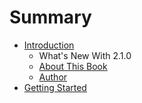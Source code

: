 # Summary

* [Introduction](README.md)
   * What's New With 2.1.0
   * [About This Book](introduction/about_this_book.md)
   * [Author](introduction/author.md)
* [Getting Started](getting_started.md)

